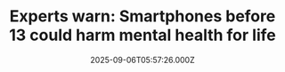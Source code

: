 ---
title: "Experts warn: Smartphones before 13 could harm mental health for life"
date: 2025-09-06T05:57:26.000Z
category: Health
externalLink: "https://www.sciencedaily.com/releases/2025/09/250906013448.htm"
image: ""
excerpt: "Getting a smartphone before age 13 may drastically increase the risk of poor mental health later in life, according to data from more than 100,000 people. Early use is linked to suicidal thoughts, aggression, and detachment, largely driven by social media, cyberbullying, and lost sleep. Researchers urge urgent action to restrict access and protect young minds.…"
---